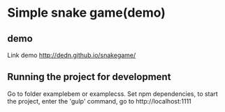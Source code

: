# Simple snake game(demo)

## demo
Link demo http://dedn.github.io/snakegame/

## Running the project for development
 Go to folder examplebem or examplecss. Set npm dependencies, to start the project, enter the 'gulp' command, go to http://localhost:1111
 
